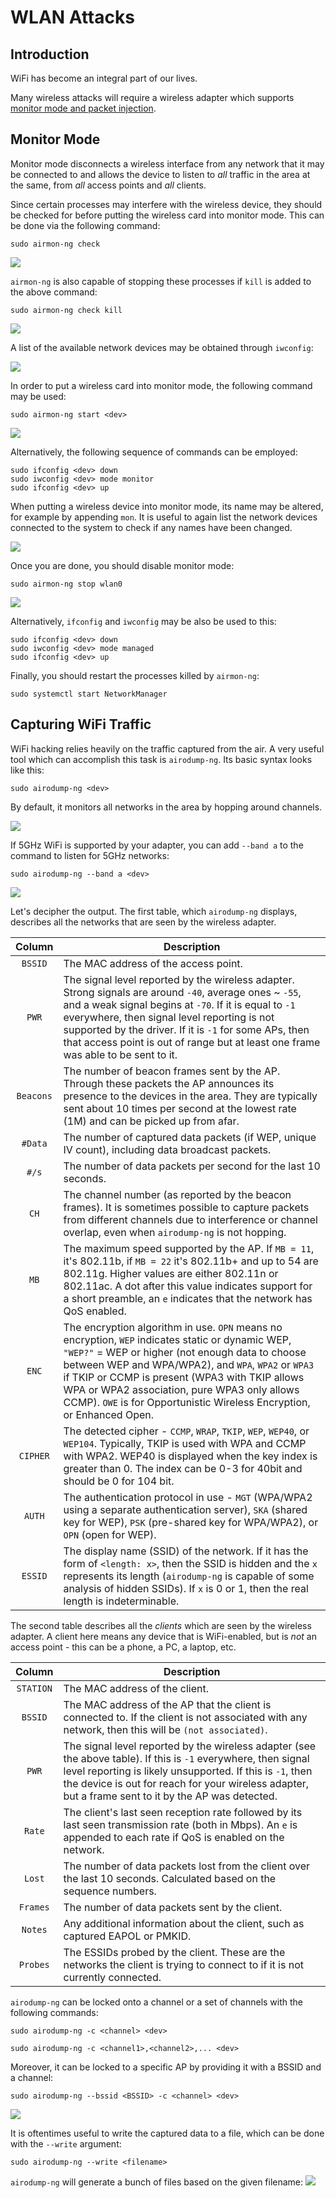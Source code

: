 # WLAN Attacks

## Introduction

WiFi has become an integral part of our lives.

Many wireless attacks will require a wireless adapter which supports [monitor mode and packet injection](https://deviwiki.com/wiki/List\_of\_Wireless\_Adapters\_That\_Support\_Monitor\_Mode\_and\_Packet\_Injection).

## Monitor Mode

Monitor mode disconnects a wireless interface from any network that it may be connected to and allows the device to listen to _all_ traffic in the area at the same, from _all_ access points and _all_ clients.

Since certain processes may interfere with the wireless device, they should be checked for before putting the wireless card into monitor mode. This can be done via the following command:

```
sudo airmon-ng check
```

![](<../../Hardware Hacking/Wireless Attacks/Resources/Images/WIFI\_airmon\_check.png>)

`airmon-ng` is also capable of stopping these processes if `kill` is added to the above command:

```
sudo airmon-ng check kill
```

![](<../../Hardware Hacking/Wireless Attacks/Resources/Images/WIFI\_airmon\_check\_kill.png>)

A list of the available network devices may be obtained through `iwconfig`:

![](<../../Hardware Hacking/Wireless Attacks/Resources/Images/WIFI\_iwconfig\_list.png>)

In order to put a wireless card into monitor mode, the following command may be used:

```
sudo airmon-ng start <dev>
```

![](<../../Hardware Hacking/Wireless Attacks/Resources/Images/WIFI\_airmon\_start.png>)

Alternatively, the following sequence of commands can be employed:

```
sudo ifconfig <dev> down
sudo iwconfig <dev> mode monitor
sudo ifconfig <dev> up
```

When putting a wireless device into monitor mode, its name may be altered, for example by appending `mon`. It is useful to again list the network devices connected to the system to check if any names have been changed.

![](<../../Hardware Hacking/Wireless Attacks/Resources/Images/WIFI\_iwconfig\_list\_monitor\_mode.png>)

Once you are done, you should disable monitor mode:

```
sudo airmon-ng stop wlan0
```

![](<../../Hardware Hacking/Wireless Attacks/Resources/Images/WIFI\_airmon\_stop.png>)

Alternatively, `ifconfig` and `iwconfig` may be also be used to this:

```
sudo ifconfig <dev> down
sudo iwconfig <dev> mode managed
sudo ifconfig <dev> up
```

Finally, you should restart the processes killed by `airmon-ng`:

```
sudo systemctl start NetworkManager 
```

## Capturing WiFi Traffic

WiFi hacking relies heavily on the traffic captured from the air. A very useful tool which can accomplish this task is `airodump-ng`. Its basic syntax looks like this:

```
sudo airodump-ng <dev>
```

By default, it monitors all networks in the area by hopping around channels.

![](<../../Hardware Hacking/Wireless Attacks/Resources/Images/WIFI\_airodump\_monitor\_all.png>)

If 5GHz WiFi is supported by your adapter, you can add `--band a` to the command to listen for 5GHz networks:

```
sudo airodump-ng --band a <dev>
```

![](<../../Hardware Hacking/Wireless Attacks/Resources/Images/WIFI\_airmon\_monitor\_all\_5ghz.png>)

Let's decipher the output. The first table, which `airodump-ng` displays, describes all the networks that are seen by the wireless adapter.

|   Column  | Description                                                                                                                                                                                                                                                                                                                                                                             |
| :-------: | --------------------------------------------------------------------------------------------------------------------------------------------------------------------------------------------------------------------------------------------------------------------------------------------------------------------------------------------------------------------------------------- |
|  `BSSID`  | The MAC address of the access point.                                                                                                                                                                                                                                                                                                                                                    |
|   `PWR`   | The signal level reported by the wireless adapter. Strong signals are around `-40`, average ones \~ `-55`, and a weak signal begins at `-70`. If it is equal to `-1` everywhere, then signal level reporting is not supported by the driver. If it is `-1` for some APs, then that access point is out of range but at least one frame was able to be sent to it.                       |
| `Beacons` | The number of beacon frames sent by the AP. Through these packets the AP announces its presence to the devices in the area. They are typically sent about 10 times per second at the lowest rate (1M) and can be picked up from afar.                                                                                                                                                   |
|  `#Data`  | The number of captured data packets (if WEP, unique IV count), including data broadcast packets.                                                                                                                                                                                                                                                                                        |
|   `#/s`   | The number of data packets per second for the last 10 seconds.                                                                                                                                                                                                                                                                                                                          |
|    `CH`   | The channel number (as reported by the beacon frames). It is sometimes possible to capture packets from different channels due to interference or channel overlap, even when `airodump-ng` is not hopping.                                                                                                                                                                              |
|    `MB`   | The maximum speed supported by the AP. If `MB = 11`, it's 802.11b, if `MB = 22` it's 802.11b+ and up to 54 are 802.11g. Higher values are either 802.11n or 802.11ac. A dot after this value indicates support for a short preamble, an `e` indicates that the network has QoS enabled.                                                                                                 |
|   `ENC`   | The encryption algorithm in use. `OPN` means no encryption, `WEP` indicates static or dynamic WEP, `"WEP?"` = WEP or higher (not enough data to choose between WEP and WPA/WPA2), and `WPA`, `WPA2` or `WPA3` if TKIP or CCMP is present (WPA3 with TKIP allows WPA or WPA2 association, pure WPA3 only allows CCMP). `OWE` is for Opportunistic Wireless Encryption, or Enhanced Open. |
|  `CIPHER` | The detected cipher - `CCMP`, `WRAP`, `TKIP`, `WEP`, `WEP40`, or `WEP104`. Typically, TKIP is used with WPA and CCMP with WPA2. WEP40 is displayed when the key index is greater than 0. The index can be 0-3 for 40bit and should be 0 for 104 bit.                                                                                                                                    |
|   `AUTH`  | The authentication protocol in use - `MGT` (WPA/WPA2 using a separate authentication server), `SKA` (shared key for WEP), `PSK` (pre-shared key for WPA/WPA2), or `OPN` (open for WEP).                                                                                                                                                                                                 |
|  `ESSID`  | The display name (SSID) of the network. If it has the form of `<length: x>`, then the SSID is hidden and the `x` represents its length (`airodump-ng` is capable of some analysis of hidden SSIDs). If `x` is 0 or 1, then the real length is indeterminable.                                                                                                                           |

The second table describes all the _clients_ which are seen by the wireless adapter. A client here means any device that is WiFi-enabled, but is _not_ an access point - this can be a phone, a PC, a laptop, etc.

|   Column  | Description                                                                                                                                                                                                                                                                         |
| :-------: | ----------------------------------------------------------------------------------------------------------------------------------------------------------------------------------------------------------------------------------------------------------------------------------- |
| `STATION` | The MAC address of the client.                                                                                                                                                                                                                                                      |
|  `BSSID`  | The MAC address of the AP that the client is connected to. If the client is not associated with any network, then this will be `(not associated)`.                                                                                                                                  |
|   `PWR`   | The signal level reported by the wireless adapter (see the above table). If this is `-1` everywhere, then signal level reporting is likely unsupported. If this is `-1`, then the device is out for reach for your wireless adapter, but a frame sent to it by the AP was detected. |
|   `Rate`  | The client's last seen reception rate followed by its last seen transmission rate (both in Mbps). An `e` is appended to each rate if QoS is enabled on the network.                                                                                                                 |
|   `Lost`  | The number of data packets lost from the client over the last 10 seconds. Calculated based on the sequence numbers.                                                                                                                                                                 |
|  `Frames` | The number of data packets sent by the client.                                                                                                                                                                                                                                      |
|  `Notes`  | Any additional information about the client, such as captured EAPOL or PMKID.                                                                                                                                                                                                       |
|  `Probes` | The ESSIDs probed by the client. These are the networks the client is trying to connect to if it is not currently connected.                                                                                                                                                        |

`airodump-ng` can be locked onto a channel or a set of channels with the following commands:

```
sudo airodump-ng -c <channel> <dev>
```

```
sudo airodump-ng -c <channel1>,<channel2>,... <dev>
```

Moreover, it can be locked to a specific AP by providing it with a BSSID and a channel:

```
sudo airodump-ng --bssid <BSSID> -c <channel> <dev>
```

![](<../../Hardware Hacking/Wireless Attacks/Resources/Images/WIFI\_airodump\_monitor\_single.png>)

It is oftentimes useful to write the captured data to a file, which can be done with the `--write` argument:

```
sudo airodump-ng --write <filename>
```

`airodump-ng` will generate a bunch of files based on the given filename: ![](<../../Hardware Hacking/Wireless Attacks/Resources/Images/WIFI\_airodump\_list\_capture\_files.png>)
